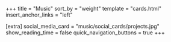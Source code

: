 +++
title = "Music"
sort_by = "weight"
template = "cards.html"
insert_anchor_links = "left"

[extra]
social_media_card = "music/social_cards/projects.jpg"
show_reading_time = false
quick_navigation_buttons = true
+++
